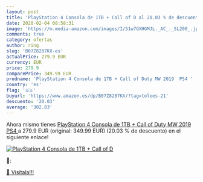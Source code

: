 ```yaml
---
layout: post
title: 'PlayStation 4 Consola de 1TB + Call of D al 20.03 % de descuento'
date: 2020-02-04 08:58:31
image: 'https://m.media-amazon.com/images/I/51w7GXHGMJL._AC_._SL200_.jpg'
comments: true
category: ofertas
author: ring
slug: 'B07Z8287KX-es'
actualPrice: 279.9 EUR
currency: EUR
price: 279.9
comparePrice: 349.99 EUR
prodname: 'PlayStation 4 Consola de 1TB + Call of Duty MW 2019  PS4 '
country: 'es'
flag: '🇪🇸'
buyurl: 'https://www.amazon.es/dp/B07Z8287KX/?tag=tolees-21'
descuento: '20.03'
average: '302.83'
---
```


Ahora mismo tienes [PlayStation 4 Consola de 1TB + Call of Duty MW 2019  PS4 ](https://www.amazon.es/dp/B07Z8287KX/?tag=tolees-21) a 279.9 EUR (original: 349.99 EUR) (20.03 %  de descuento) en el siguiente enlace!

[![PlayStation 4 Consola de 1TB + Call of D](https://m.media-amazon.com/images/I/51w7GXHGMJL._AC_._SL200_.jpg)](https://www.amazon.es/dp/B07Z8287KX/?tag=tolees-21)

🔎:


[🛒 Visítala!!!](https://www.amazon.es/dp/B07Z8287KX/?tag=tolees-21)
